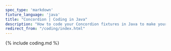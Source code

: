 ```yaml
---
spec_type: 'markdown'
fixture_language: 'java'
title: "Concordion | Coding in Java"
description: "How to code your Concordion fixtures in Java to make your specifications executable and automate the validation of the examples. By running the executable specifications, they create documentation. If validated frequently, they become living documentation."
redirect_from: "/coding/index.html"
---
```


{% include coding.md %}
